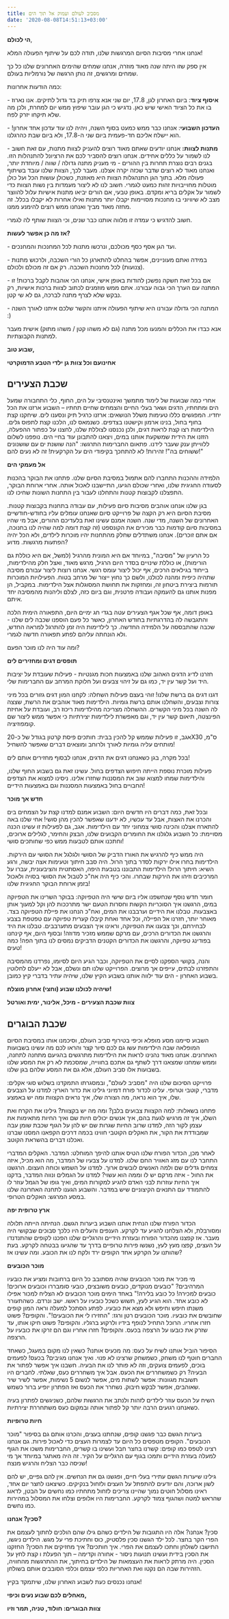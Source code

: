```yaml
---
title: מסביב לעולם ועמוק אל תוך הים
date: '2020-08-08T14:51:13+03:00'
---
```

**הי לכולם**,

אנחנו אחרי מסיבות הסיום המרגשות שלנו, תודה לכם על שיתוף הפעולה המלא!

אין ספק שזו היתה שנה מאוד מוזרה, אנחנו שמחים שהימים האחרונים שלנו כל כך שמחים ומרגשים, זה נותן הרגשה של נורמליות בעולם.

כמה הודעות אחרונות: 

\- **איסוף ציוד**: ביום האחרון לגן, 17.8, יום שני אנא צרפו תיק בד גדול לתיקים. אנו נארוז בו את כל הציוד האישי שיש כאן. נדגיש כי הגן עובר שיפוץ ממש יום למחרת, ולכן מה שלא תיקחו יזרק לפח.

\- **העדכון השבועי**: אנחנו כבר ממש כמעט בסוף השנה, ויהיה לנו עוד עדכון אחד אחרון! הוא יישלח אליכם חד-פעמית ביום שני ה-17.8, ולא ביום שבת כהרגלנו.

\- **מתנות לצוות:** אנחנו יודעים שאתם מאוד רוצים להעניק לצוות מתנות, עם זאת חשוב לנו לשמור על כללים אחידים. אנחנו רוצים להסביר לכם את הרציונל להתנהלות הזו. בגנים רבים נוצרת תחרות בין ההורים - מי מעניק מתנה גדולה / שווה / מיוחדת יותר, ואנחנו מאוד לא רוצים שדבר שכזה יקרה אצלנו. מעבר לכך, הצוות שלנו עובד בשיתוף פעולה מלא. בתוך הגן התנהגלות הצוות היא מאוזנת, כשכולן עושות הכל ועל כולן מוטלות מחוייבויות זהות כמעט לגמרי. חשוב לנו לא ליצור מעמדות בין נשות הצוות כדי לשמור על אקלים בריא ומקדם. באופן טבעי, אם הורים יביאו מתנות אישיות עלול להווצר מצב לא שיוויוני בו מחנכות מסויימות יקבלו יותר מתנות ואילו אחרות לא יקבלו בכלל. זה מחזה מאוד מביך ואנחנו ממש רוצים להימנע ממנו. 

חשוב להדגיש כי עמדה זו מלווה אותנו כבר שנים, וכי הצוות שותף לה לגמרי.

**אז מה כן אפשר לעשות?**

\-  ועד הגן אסף כסף מכולכם, ונרכשו מתנות לכל המחנכות והמחנכים. 

\-  במידה ואתם מעוניינים, אפשר בהחלט להתארגן כל הורי השכבה, ולרכוש מתנות (צנועות) לכל מחנכות השכבה. רק אם זה מכולם ולכולם. 

\-  אם בכל זאת חשקה נפשכן להודות באופן אישי, אנחנו הכי אוהבות לקבל ברכות! זו המתנה עם הערך הכי גבוה עבורנו. אתם ממש מוזמנים לכתוב לצוות ברכות אישיות, רק נבקש שלא לצרף מתנה לברכה, גם לא שי קטן. 

\-  המתנה הכי גדולה עבורנו היא שיתוף הפעולה איתנו והקשר שלכם איתנו לאורך השנה :) 

אנא כבדו את הכללים והמנעו מכל מתנה (גם לא משהו קטן / משהו מתוק) אישית מעבר למתנות הקבוצתיות.

**שבוע טוב,**

**אחינועם וכל צוות גן ילדי הטבע הדמוקרטי**



## שכבת הצעירים

אחרי כמה שבועות של לימוד מתמשך ואינטנסיבי על הים, החוף, כלי התחבורה שמעל הים ומתחתיו, הדגים ושאר בעלי החיים והצמחים שחיים תחתיו – השבוע ארזנו את הכל יחדיו. המפגשים כללו טעימות משלל הנושאים: ארזנו כרגיל תיק ונסענו לים. שיחקנו קצת בחוף בחול, בנינו ארמון וקישטנו בצדפים. כשנמאס לנו, הלכנו קצת לתפוס גלים. הילדימות רצו קצת לראות דגים, ולכן  נכנסנו לצוללת שלנו, לחצנו על כפתור ההפעלה, הזזנו את הידית שמשקעת אותנו במים, ויצאנו להתבונן עוד בחיי הים. נופפנו לשלום ללווייתן ענק שעבר לידנו. פתאום החברימות התרגשו: "הנה שושנת ים עם שושנונים ששוחים בה"! זהירות! לא להתחכך בקיפודי הים על הקרקעית! זה לא נעים להם!"

**אל מעמקי הים**

הלמידה וההכנות התחברו להם אתמול במסיבת הסיום שלנו. פתחנו את הבוקר בהכנות לסעודה החגיגית שלנו, ואחרי שכולם הגיעו, התיישבנו לאכול אותה. אחרי ארוחת הבוקר, התפצלנו לקבוצות קטנות והתחלנו לעבור בין התחנות השונות שחיכו לנו.

בגן שלנו אנחנו אוהבים מסיבות סיום פעילות, עם עבודה בתחנות בקבוצות קטנות. מסיבת הסיום היא רק הקצה של פרוייקט סיום שאנחנו עומלים עליו בחודש-חודשיים האחרונים של השנה, מדי שנה. השנה אמנם עשינו זאת בלעדיכם ההורים, אבל מי שהיו במסיבות סיום קודמות כבר מכירים את הקונספט (זה קצת דומה למה שהיה לנו בחנוכה, אם אתם זוכרים). אנחנו משתדלים שחלק מהתחנות יהיו מוכרות לילדים, ולא הכל יהיה הפתעות מרגשות. מדוע?

כל הרעיון של "מסיבה", במיוחד אם היא המונית מהרגיל (למשל, אם היא כוללת גם הורימות), או כוללת שינויים בסדר היום הרגיל, מרגש מאוד, ואצל חלק מהילדימות, בייחוד בגילאים הרכים, אף יכול ליצור עומס רגשי. אנחנו רוצות ליצור עבורם מסיבה שתהיה כיפית ומהנה לכולנו, ולשם כך נחוץ ייצור של מרחב בטוח. הפעילויות המוכרות תורמות ביצירת ביטחון זה, ומחזקות את תחושת המסוגלות אצל הילדימות. במקביל, הן מפנות אותנו גם להעמקה ועבודה פרטנית, וגם ביום כזה, לצלם וליהנות מהמסיבה יחד איתם.

באופן דומה, אף שכל אגף הצעירים עטה בגדי חג ימיים היום, התפאורה הימית הלכה והתגבשה לה בהדרגתיות בחודש האחרון, כאשר כל פעם הוספנו שכבה לים שלנו - שכבה שהתבססה על הלמידה החדשה. כך לילדימות היה זמן להתרגל למראה החדש, ולא הונחתה עליהם לפתע תפאורה חדשה לגמרי.

ומה עוד היה לנו מוכר הפעם?

**תופסים דגים ומחזירים לים**

חזרנו לדיג הדגים האהוב שלנו באמצעות חכות מגנטיות - פעילות שעובדת על יציבות היד ועל קשר עין יד, כמו גם על זיהוי צבעים ועל חלוקת המרחב עם החברימות שלי.

דגנו דגים גם ברשת שלנו! זוהי בעצם פעילות השחלה: לקחנו המון דגים גזורים בכל מיני צורות וצבעים, והשחלנו אותם ברשת גומיות. הילדימות מאוד אוהבים את הרשת, שצצה לה השנה בכל מיני הקשרים. ההשחלה מצריכה מהילדימות ריכוז רב, ועובדת על אחיזת הפינצטה, תיאום קשר עין יד, וגם מאפשרת לילדימות יצירתיות כי אפשר ממש ליצור שם קומפוזיציה.

אגב, זו פעילות שממש קל להכין בבית: חותכים פיסת קרטון בגודל של כ-20X30 ס"מ, מותחים עליה גומיות לאורך ולרוחב ומוצאים דברים שאפשר להשחיל!

בכל מקרה, בגן כשאנחנו דגים את הדגים, אנחנו לבסוף מחזירים אותם לים!

פעילות מוכרת נוספת הייתה חיפוש הצדפים בחול. עשינו זאת גם בשבוע החוף שלנו, והילדימות שמחו למצוא שוב את המסננות שחזרו אלינו. ניסינו למצוא את הצדפים החבויים בחול באמצעות המסננות וגם באמצעות הידיים!

**חדש אך מוכר**

ובכל זאת, כמה דברים היו חדשים היום: השבוע אמנם למדנו קצת על הצמחים בים והכרנו את האצות, אבל עד עכשיו, לא ידענו שאפשר להכין מהן סושי! אחי שלנו באה להתארח אצלנו והכינה סושי צמחוני יחד עם הילדימות. אגב, גם לפעילות זו עשינו הכנה מסויימת: כל השבוע גלגלנו את החומרים הקבועים שלנו, הבצק והחימר, לגלילים ארוכים, וחתכנו אותם לטבעות ממש כפי שחותכים סושי!

היה ממש כיף להרגיש את האורז הדביק של הסושי ולגלגל את הסושי עם הירקות. הילדימות בחרו אילו ירקות לסדר בתוך הרול. היה סבב חיתוך וטעימות אצה יבשה, ורגע השיא: חיתוך הרול! הילדימות התבוננו בטבעת היפה, האסתטית והציבעונית, עברו על המרכיבים וזיהו את הירקות שבחרו. והכי כיף היה אח"כ לטבול את הסושי בסויה ולאכול בזמן ארוחת הבוקר החגיגית שלנו!

חומר חדש נוסף שנחשפנו אליו ביום שישי היה הטפיוקה: בבוקר השרינו את הטפיוקה במים, הרגשנו איך הסוכריות הקשות וחסרות הטעם ישר מתרככות להן וקל למעוך אותן באצבעות. טבלנו את הידיים וערבבנו את המים, ואח"כ הנחנו את פיילת הטפיוקה בצד. מאוחר יותר, חזרנו אל הפיילה, וכל אחד ואחת קיבלו קערית טפיוקה עם טפטפת בצבע לבחירתם, וכך צבענו את הטפיוקה, וראינו איך הצבעים מתערבבים. טבלנו את היד והרגשנו את הכדורים הרכים, עם מרקם שממש מזכיר מדוזה! ובסוף היום, אף קינחנו בפודינג טפיוקה, והרגשנו את הכדורים הקטנים הדביקים נמסים לנו בתוך הפה! כמה טעים!

והנה, בקושי הספקנו לסיים את הטפיוקה, וכבר הגיע היום לסיומו, נפרדנו מהמסיבה והתפזרנו לבתים, עייפים אך מרוצים. הפרוייקט שלנו תם ונשלם, אבל לא ייעלם לחלוטין בשבוע האחרון - הים עוד ילווה אותנו בשבוע הקיץ שלנו, שיהיה עתיר בדברי קיץ כמובן.

**שיהיה לכולנו שבוע (וחצי) אחרון מוצלח!**

**צוות שכבת הצעירים - מיכל, אלינור, ימית ואורטל**<br/>



## שכבת הבוגרים

השבוע סיימנו מסע מופלא וכיפי בטירוף סביב העולם, וסיכמנו אותו במסיבת הסיום המופלאה שבה הילדימות עשו גם לכם סיור קצר והראו לכם מה עשינו בשבועות האחרונים. אנחנו מאוד נהנינו לראות את הילדימות מתרגשים בהגיעם מתחנה לתחנה, וממש שמחנו שמצאנו דרך לשתף גם אתכם בחווייה, שמסכמת לא רק את המסע שלנו בשבועות אלו סביב העולם, אלא גם את המסע שלהם בגן שלנו.

פרוייקט הסיכום שלנו היה "מסביב לעולם", ובמסגרתו התמקדנו בשלוש סוגי אקלים: מדברי, קוטבי וטרופי. עלינו לכדור פורח דמיוני גילינו את כדור הארץ: למדנו על הצבעים שלו, איך הוא נראה, מה הצורה שלו, איך נראים הקצוות ומה יש באמצע.

פתחנו בשאלות: למה הקצוות צבועים בלבן? ומה מה יש בקצוות? גילינו את הקרח ואת השלג, איך זה מרגיש לגעת בהם, איך אנשים יכולים חיות שם ואיך החיות מתאימות את עצמן לקור הזה, למדנו שרוב החיות שגרות שם יש להן על הגוף שכבת שומן עבה שמבודדת את הקור, את האקלים הקוטבי חווינו בכמה דרכים הקפאנו המסנו שברנו ואכלנו דברים בהשראת הקוטב.

לאחר מכן, הכדור הפורח שלנו הטיס אותנו להיפך המוחלט: המדבר. האקלים המדברי התחבר לנו עם מזג האוויר החם שלנו. למדנו על צבעיו של המדבר, מה הוא מכיל, איזה צמחים גדלים שם ולמה האנשים לובשים ארוך. למדנו על השמש וכוחה העצום. הרגשנו את החול - איזה מרקם יש לו וממה הוא עשוי? למדנו על הגמלים ונווה המדבר, בדקנו איך החיות עוזרות לבני האדם להגיע למקורות המים, ואיך גופו של הגמל עוזר לו להתמודד עם התנאים הקיצוניים שיש במדבר. והשבוע הגענו לתחנה האחרונה שלנו במסע המרגש: האקלים  הטרופי.

**ארץ טרופית יפה**

הכדור הפורח שלנו הנחית אותנו השבוע ביערות הגשם. הנחיתה הייתה תלולה ומסורבלת, ולא הצלחנו להגיע עד  לקרקע. הענפים והעלים היו כלכך סבוכים שבקושי היה מעבר. אז קפצנו מהכדור הפורח ובעזרת הידיים והרגליים שלנו הפכנו לקופים שהתנדנדו על העצים, קפצו מעץ לעץ, נשנשו פירות טרופיים בדרך עד שהגיעו בבטחה לקרקע. בעת שהותנו על הקרקע אחד הקופים ירד ולקח לנו את הכובע. ומה עשינו אז?

**מוכר הכובעים**

מי מכיר את מוכר הכובעים שהיה מסתובב כל היום ברחובות ומציע את כובעיו המרהיבים? "כובעים מנוקדים, כובעים משובצים, כובעי סומבררו וכובעים ארוכים! כובעים למכירה! כל כובע בלירה!" באחד הימים מוכר הכובעים לא הצליח למכור אפילו לא כובע אחד. הוא הגיע לעץ, תשוש כשכל כובעיו על ראשו. ישב ונרדם. כשהתעורר משנתו חיפש וחיפש ולא מצא את כובעיו. לפתע הסתכל למעלה וראה המון קופים שחובשים את כובעיו. מוכר הכובעים רטן ורגז: "החזירו לי את הכובעים!". והקופים? פשוט חזרו אחריו. הרוכל התחיל לנופף בידיו ולרקוע ברגליו. והקופים? פשוט חיקו אותו, עד שזרק את כובעו על הרצפה בכעס. והקופים? חזרו אחריו וגם הם זרקו את כובעיו על הרצפה.

הסיפור הוביל אותנו לשיח על כעס: מה מכעיס אותנו? כשאין לנו מקום במעגל, כשאחד החברים חוטף לנו משחק, כשמשחק שרצינו לא פנוי. ואיך אנחנו מגיבים? בכעס! לפעמים בוכים, לפעמים צועקים, וזה לא פותר לנו את הבעיה. חשבנו איך אפשר לפתור את הבעיה? רק כשמשחררים את הכעס. אבל איך משחררים כעס, שאלתי. לחברים היו תשובות מגוונות: אפשר לשתות מים, אפשר לנשום 5 נשימות, אפשר לשיר שיר שאוהבים, אפשר לבקש חיבוק. נשחרר את הכעס ואז הפתרון יופיע ברור כשמש.

השיח על הכעס עוזר לילדים לזהות ולנתב את הרגשות שלהם, כשניגשים לפתרון בעיה כשאנחנו רגועים הרבה יותר קל לפתור אותה ובמקום כעס משתחררת יצירתיות.

**חיות טרופיות**

ביערות הגשם כבר פגשנו קופים, שנחתנו בעצים, והכרנו אותם גם בסיפור "מוכר הכובעים". הקופים מטפסים כל היום עד לצמרות העצים כדי לאכול פירות. גם אנחנו רצינו לטפס כמו קופים: קשרנו בחצר חבל ועשינו בו קשרים, החברימות משכו את הגוף למעלה בעזרת הידיים ותמכו בגוף עם הרגליים על הקיר. זה היה מאתגר במיוחד אך מי שניסה כבר הצליח והרגיש מנצח!

גילינו שיערות הגשם עתירי בעלי חיים, ופגשנו גם את הנחשים. אין להם גפיים, יש להם לשון ארוכה, והם יודעים להתפתל על העצים ולזחול בנקיקים. כשיצאנו לחצר יום אחד, ראינו מסלול חוטים נמוך שהיינו צריכים לזחול מתחתיו כמו נחשים על הבטן, לדאוג שהראש למטה ושהגוף צמוד לקרקע. החברימות היו אלופים וצלחו את המסלול במהירות כמו נחשים.

**סכין? אנחנו?**

סכין? אנחנו? אלה היו התגובות של הילדים כשהם גילו שהם הולכים לחתוך לעצמם את הפרי הקר בחצר. לכל ילד הגשנו סכין פלסטיק, כוס וחתיכת פרי על מגש. הילדים ניגשו, התישבו לשולחן וחתכו לעצמם את הפרי. איך חותכים? איך מחזיקים את הסכין? החזקנו את הסכין בידית ועשינו תנועות ניסור - אחורה וקדימה – תוך הפעלת ו קצת לחץ על הסכין. היה מרתק לראות את העצמאות של הילדים בחיתוך, את ההתרגשות מהחוויה, הזהירות שבה הם נקטו ואת האחריות כלפי עצמם וכלפי הסובבים אותם בשולחן.

אנחנו נכנסים כעת לשבוע האחרון שלנו, שיתמקד בקיץ!

**מאחלים לכם שבוע נעים וכיפי,**

**צוות הבוגרים: חולוד, טניה, תמר וזיו**
